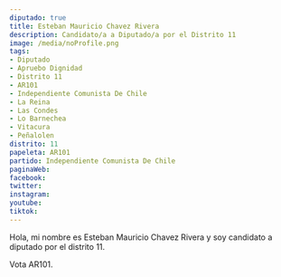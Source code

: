 ```yaml
---
diputado: true
title: Esteban Mauricio Chavez Rivera
description: Candidato/a a Diputado/a por el Distrito 11
image: /media/noProfile.png
tags:
- Diputado
- Apruebo Dignidad
- Distrito 11
- AR101
- Independiente Comunista De Chile
- La Reina
- Las Condes
- Lo Barnechea
- Vitacura
- Peñalolen
distrito: 11
papeleta: AR101
partido: Independiente Comunista De Chile
paginaWeb:
facebook:
twitter:
instagram:
youtube:
tiktok:
---
```

Hola, mi nombre es Esteban Mauricio Chavez Rivera y soy candidato a diputado por el distrito 11.

Vota AR101.